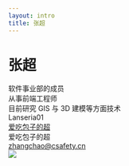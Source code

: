 ```yaml
---
layout: intro
title: 张超
---
```


# 张超

<div class="leading-8 opacity-80">
软件事业部的成员<br>
从事前端工程师<br>
目前研究 GIS 与 3D 建模等方面技术<br>
</div>

<div my-10 w-min grid="~ cols-[40px_1fr] gap-y4" items-center justify-center>
  <div i-ri-wechat-line op50 ma text-xl/>
  <div><a>Lanseria01</a></div>
  <div i-ri-bilibili-line op50 ma text-xl/>
  <div><a href="https://space.bilibili.com/8487409" target="_blank">爱吃包子的超</a></div>
  <div i-ri-tiktok-fill op50 ma text-xl/>
  <div><a>爱吃包子的超</a></div>
  <div i-ri-mail-line op50 ma text-xl/>
  <div><a href="mailto:zhangchao@csafety.cn" target="_blank">zhangchao@csafety.cn</a></div>
</div>

<img src="https://s1-imfile.feishucdn.com/static-resource/v1/v2_c29f27a1-df6b-447a-b9bb-f923530c5c0g~?image_size=72x72&cut_type=default-face&quality=&format=jpeg&sticker_format=.webp" rounded-full w-40 abs-tr mt-16 mr-12/>

<div flex="~ gap2">

</div>

<!--
当然，也很高兴能够在这里向大家介绍一下自己。

作为一名前端工程师，我一直在不断学习和探索新的技术。目前，我正在研究GIS和3D建模等方面的技术，希望能够将其应用到我们的项目中，为用户带来更好的体验和功能。

除了技术方面，我还有许多兴趣爱好，比如旅游和美食。我在微博和B站上都有自己的账号，分享了一些我的生活和经历。如果你们有兴趣，欢迎关注我的账号。
-->
